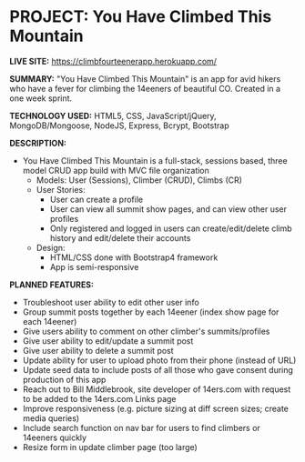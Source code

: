 # PROJECT: You Have Climbed This Mountain
**LIVE SITE:** https://climbfourteenerapp.herokuapp.com/

**SUMMARY:**  "You Have Climbed This Mountain" is an app for avid hikers who have a fever for climbing the 14eeners of beautiful CO. Created in a one week sprint.

**TECHNOLOGY USED:**
 HTML5, CSS, JavaScript/jQuery, MongoDB/Mongoose, NodeJS, Express, Bcrypt, Bootstrap

**DESCRIPTION:**
- You Have Climbed This Mountain is a full-stack, sessions based, three model CRUD app build with MVC file organization
    - Models: User (Sessions), Climber (CRUD), Climbs (CR)
    - User Stories:
        - User can create a profile
        - User can view all summit show pages, and can view other user profiles
        - Only registered and logged in users can create/edit/delete climb history and edit/delete their accounts
    - Design:
        - HTML/CSS done with Bootstrap4 framework
        - App is semi-responsive

**PLANNED FEATURES:**
- Troubleshoot user ability to edit other user info
- Group summit posts together by each 14eener (index show page for each 14eener)
- Give users ability to comment on other climber's summits/profiles
- Give user ability to edit/update a summit post
- Give user ability to delete a summit post
- Update ability for user to upload photo from their phone (instead of URL)
- Update seed data to include posts of all those who gave consent during production of this app
- Reach out to Bill Middlebrook, site developer of 14ers.com with request to be added to the 14ers.com Links page
- Improve responsiveness (e.g. picture sizing at diff screen sizes; create media queries)
- Include search function on nav bar for users to find climbers or 14eeners quickly  
- Resize form in update climber page (too large)
